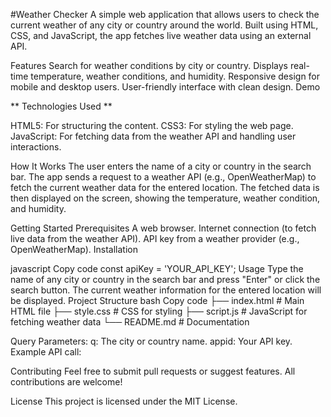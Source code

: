 #Weather Checker
A simple web application that allows users to check the current weather of any city or country around the world. Built using HTML, CSS, and JavaScript, the app fetches live weather data using an external API.

Features
Search for weather conditions by city or country.
Displays real-time temperature, weather conditions, and humidity.
Responsive design for mobile and desktop users.
User-friendly interface with clean design.
Demo

** Technologies Used **

HTML5: For structuring the content.
CSS3: For styling the web page.
JavaScript: For fetching data from the weather API and handling user interactions.

How It Works
The user enters the name of a city or country in the search bar.
The app sends a request to a weather API (e.g., OpenWeatherMap) to fetch the current weather data for the entered location.
The fetched data is then displayed on the screen, showing the temperature, weather condition, and humidity.

Getting Started
Prerequisites
A web browser.
Internet connection (to fetch live data from the weather API).
API key from a weather provider (e.g., OpenWeatherMap).
Installation


javascript
Copy code
const apiKey = 'YOUR_API_KEY';
Usage
Type the name of any city or country in the search bar and press "Enter" or click the search button.
The current weather information for the entered location will be displayed.
Project Structure
bash
Copy code
├── index.html      # Main HTML file
├── style.css       # CSS for styling
├── script.js       # JavaScript for fetching weather data
└── README.md       # Documentation

Query Parameters:
q: The city or country name.
appid: Your API key.
Example API call:


Contributing
Feel free to submit pull requests or suggest features. All contributions are welcome!

License
This project is licensed under the MIT License.
